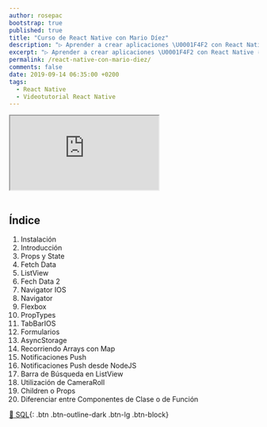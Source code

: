 ```yaml
---
author: rosepac
bootstrap: true
published: true
title: "Curso de React Native con Mario Díez"
description: "▷ Aprender a crear aplicaciones \U0001F4F2 con React Native ✌️ con Mario Díez. Conoce uno de los frameworks más importantes creador de apps móviles nativas ⭐️"
excerpt: "▷ Aprender a crear aplicaciones \U0001F4F2 con React Native ✌️ con Mario Díez. Conoce uno de los frameworks más importantes creador de apps móviles nativas ⭐️"
permalink: /react-native-con-mario-diez/
comments: false
date: 2019-09-14 06:35:00 +0200
tags:
  - React Native
  - Videotutorial React Native
---
```


<div class="embed-responsive embed-responsive-16by9">
  <iframe class="embed-responsive-item" src="https://www.youtube-nocookie.com/embed/videoseries?list=PLTlBeKQnFKtIU7Ap4jNX513lI1bC9m01X" allowfullscreen></iframe>
</div><br/>

## Índice

1. Instalación
2. Introducción
3. Props y State
4. Fetch Data
5. ListView
6. Fech Data 2
7. Navigator IOS
8. Navigator
9. Flexbox
10. PropTypes
11. TabBarIOS
12. Formularios
13. AsyncStorage
14. Recorriendo Arrays con Map
15. Notificaciones Push
16. Notificaciones Push desde NodeJS
17. Barra de Búsqueda en ListView
18. Utilización de CameraRoll
19. Children o Props
20. Diferenciar entre Componentes de Clase o de Función

[🧠 SQL](/cursos-tecnologia/#sql){: .btn .btn-outline-dark .btn-lg .btn-block}
